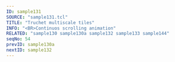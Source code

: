 ```yaml
---
ID: sample131
SOURCE: "sample131.tcl"
TITLE: "Truchet multiscale tiles"
INFO: "<BR>Continuos scrolling animation"
RELATED: "sample130 sample130a sample132 sample133 sample144"
seqNo: 54
prevID: sample130a
nextID: sample132
---
```

